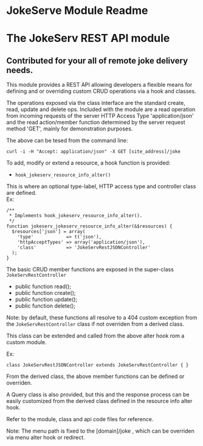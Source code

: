 
JokeServe Module Readme
======================

# The JokeServ REST API module
## Contributed for your all of remote joke delivery needs.

This module provides a REST API allowing developers a flexible means for defining and or overriding custom CRUD operations via a hook and classes.  

The operations exposed via the class interface are the standard create, read, update and delete ops.  Included with the module are a read operation from incoming requests of the server HTTP Access Type 'application/json' and the read action/member function determined by the server request method 'GET', mainly for demonstration purposes. 

The above can be tesed from the command line:

    curl -i -H "Accept: application/json" -X GET [site_address]/joke

To add, modify or extend a resource, a hook function is provided: 
 - `hook_jokeserv_resource_info_alter()` 

This is where an optional type-label, HTTP access type and controller class are defined.  
Ex:

    /**
     * Implements hook_jokeserv_resource_info_alter().
     */
    function jokeserv_jokeserv_resource_info_alter(&$resources) {
      $resources['json'] = array(
        'type'            => t('json'),
        'httpAcceptTypes' => array('application/json'),
        'class'           => 'JokeServRestJSONController'
      );
    }

The basic CRUD member functions are exposed in the super-class `JokeServRestController`

 - public function read();
 - public function create();   
 - public function update();   
 - public function delete();

Note: by default, these functions all resolve to a 404 custom exception from the `JokeServRestController` class if not overriden from a derived class.

This class can be extended and called from the above alter hook rom a custom module. 

Ex:

    class JokeServRestJSONController extends JokeServRestController { }

From the derived class, the above member functions can be defined or overriden. 
 
A Query class is also provided, but this and the response process can be easily customized from the derived class defined in the resource info alter hook. 

Refer to the module, class and api code files for reference.

Note: 
The menu path is fixed to the [domain]/joke , which can be overriden via menu alter hook or redirect.